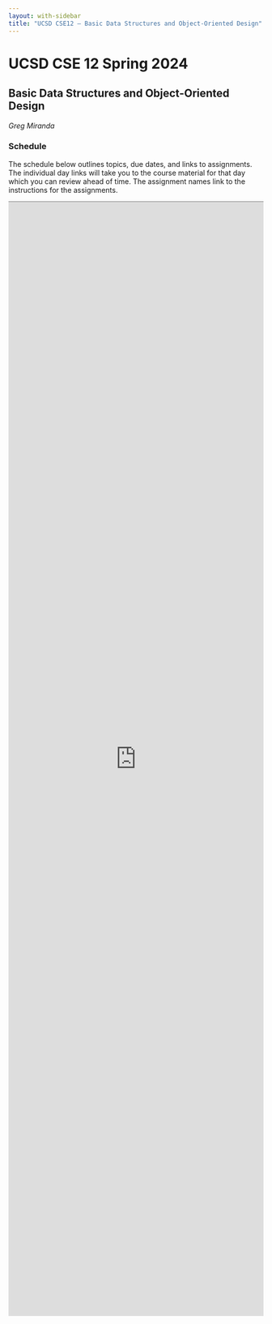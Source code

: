 ```yaml
---
layout: with-sidebar
title: "UCSD CSE12 – Basic Data Structures and Object-Oriented Design"
---
```


# UCSD CSE 12 Spring 2024
## Basic Data Structures and Object-Oriented Design

_Greg Miranda_

<a id="b:disc"></a>
<h3>Schedule</h3>

The schedule below outlines topics, due dates, and links to assignments. The
individual day links will take you to the course material for that day which you
can review ahead of time. The assignment names link to the instructions for the
assignments.

<iframe style="border: none; border-top: 1px solid grey; border-spacing: 2px" src="https://docs.google.com/spreadsheets/d/e/2PACX-1vRj1rfBThtbRCnh9xzjAolPg_zEqlLxIC919cyWmSjpgTtKOYjy5nbtKakUPJ-Fiv0rO3myQLPNFrKr/pubhtml?gid=594704517&amp;single=true&amp;widget=true&amp;headers=false" width="100%" height="2200px"></iframe>